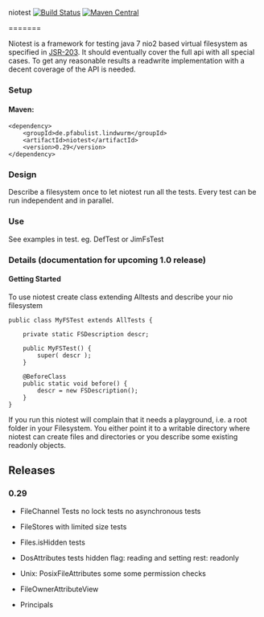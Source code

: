 niotest  [![Build Status](https://travis-ci.org/openCage/niotest.svg?branch=master)](https://travis-ci.org/openCage/niotest) [![Maven Central](https://maven-badges.herokuapp.com/maven-central/de.pfabulist.lindwurm/niotest/badge.svg)](https://maven-badges.herokuapp.com/maven-central/de.pfabulist.lindwurm/niotest)

=======

Niotest is a framework for testing java 7 nio2 based virtual filesystem as specified in [JSR-203](https://jcp.org/en/jsr/detail?id=203). It should eventually cover the full api with all special cases. To get any reasonable results a readwrite implementation with a decent coverage of the API is needed.

### Setup

#### Maven:

    <dependency>
        <groupId>de.pfabulist.lindwurm</groupId>
        <artifactId>niotest</artifactId>
        <version>0.29</version>
    </dependency>

### Design

Describe a filesystem once to let niotest run all the tests. Every test can be run independent and in parallel.


### Use

See examples in test. eg. DefTest or JimFsTest

### Details (documentation for upcoming 1.0 release)

#### Getting Started

To use niotest create class extending Alltests and describe your nio filesystem 

    public class MyFSTest extends AllTests {
        
        private static FSDescription descr;

        public MyFSTest() {
            super( descr );
        }

        @BeforeClass
        public static void before() {
            descr = new FSDescription();
        }
    }

If you run this niotest will complain that it needs a playground, i.e. a root folder in your Filesystem.
You either point it to a writable directory where niotest can create files and directories or you describe some 
existing readonly objects.


## Releases

### 0.29

* FileChannel Tests
  no lock tests
  no asynchronous tests

* FileStores with limited size tests 

* Files.isHidden tests

* DosAttributes tests
  hidden flag: reading and setting
  rest: readonly 
  
* Unix: PosixFileAttributes
  some
  some permission checks
  
* FileOwnerAttributeView
 
* Principals


  
 
 


